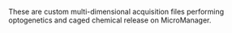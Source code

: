 These are custom multi-dimensional acquisition files performing optogenetics and caged chemical release on MicroManager. 
